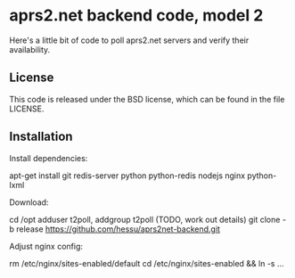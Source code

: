 
aprs2.net backend code, model 2
===================================

Here's a little bit of code to poll aprs2.net servers and verify their availability.


License
----------

This code is released under the BSD license, which can be found in the file
LICENSE.


Installation
---------------

Install dependencies:

   apt-get install git redis-server python python-redis nodejs nginx python-lxml

Download:

   cd /opt
   adduser t2poll, addgroup t2poll (TODO, work out details)
   git clone -b release https://github.com/hessu/aprs2net-backend.git

Adjust nginx config:

  rm /etc/nginx/sites-enabled/default
  cd /etc/nginx/sites-enabled && ln -s ...


